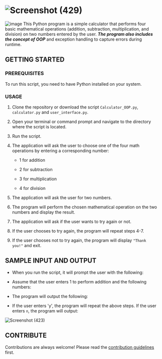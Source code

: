 # ![Screenshot (429)](https://github.com/laivwxyz/Calculator_OOP/assets/129714181/a04d720e-905f-425b-bb1f-6aec8fce0db8)

![image](https://github.com/laivwxyz/Calculator_OOP/assets/129714181/6519a451-24b0-4846-b169-f869d40e26d9)
This Python program is a simple calculator that performs four basic mathematical operations (addition, subtraction, multiplication, and division) on two numbers entered by the user.
***The program also includes the concept of OOP*** and exception handling to capture errors during runtime.

## GETTING STARTED

### PREREQUISITES

To run this script, you need to have Python installed on your system.

### USAGE

1. Clone the repository or download the script `Calculator_OOP.py`, `calculator.py` and `user_interface.py`.

2. Open your terminal or command prompt and navigate to the directory where the script is located.

3. Run the script.

4. The application will ask the user to choose one of the four math operations by entering a corresponding number:

    - 1 for addition

    - 2 for subtraction

    - 3 for multiplication

    - 4 for division

5. The application will ask the user for two numbers.

6. The program will perform the chosen mathematical operation on the two numbers and display the result.

7. The application will ask if the user wants to try again or not.

8. If the user chooses to try again, the program will repeat steps 4-7.

9. If the user chooses not to try again, the program will display `"Thank you!"` and exit.

## SAMPLE INPUT AND OUTPUT

- When you run the script, it will prompt the user with the following:

- Assume that the user enters 1 to perform addition and the following numbers:

- The program will output the following:

- If the user enters 'y', the program will repeat the above steps. If the user enters `n`, the program will output:

![Screenshot (423)](https://github.com/laivwxyz/Calculator_OOP/assets/129714181/a8362c35-d7f8-4889-a38d-18768a46fc81)

## CONTRIBUTE

Contributions are always welcome! Please read the [contribution guidelines](https://github.com/matiassingers/awesome-readme/blob/master/contributing.md) first.
